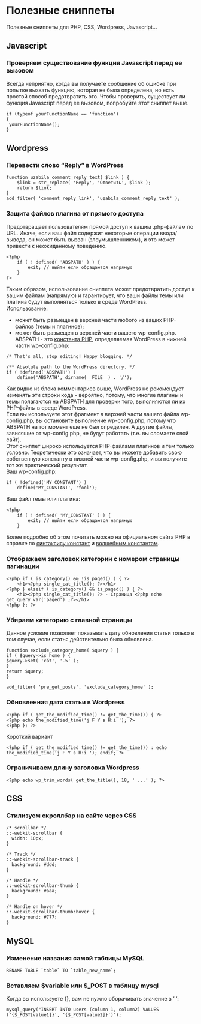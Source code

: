 # Полезные сниппеты
Полезные сниппеты для PHP, CSS, Wordpress, Javascript...  
  
## Javascript
  
### Проверяем существование функция Javascript перед ее вызовом  

Всегда неприятно, когда вы получаете сообщение об ошибке при попытке вызвать функцию, которая не была определена, но есть простой способ предотвратить это. Чтобы проверить, существует ли функция Javascript перед ее вызовом, попробуйте этот сниппет выше.  

```
if (typeof yourFunctionName == 'function')
{
 yourFunctionName(); 
}
```
  
## Wordpress  
### Перевести слово “Reply” в WordPress  

```
function uzabila_comment_reply_text( $link ) {
    $link = str_replace( 'Reply', 'Ответить', $link );
    return $link;
}
add_filter( 'comment_reply_link', 'uzabila_comment_reply_text' );
```
### Защита файлов плагина от прямого доступа  
Предотвращает пользователям прямой доступ к вашим .php-файлам по URL. Иначе, если ваш файл содержит некоторые операции ввода/вывода, он может быть вызван (злоумышленником), и это может привести к неожиданному поведению.  
```
<?php 
    if ( ! defined( 'ABSPATH' ) ) {
        exit; // выйти если обращаются напрямую
    }
?>
```
Таким образом, использование сниппета может предотвратить доступ к вашим файлам (напрямую) и гарантирует, что ваши файлы темы или плагина будут выполняться только в среде WordPress.  
Использование:  
- может быть размещен в верхней части любого из ваших PHP-файлов (темы и плагинов);  
- может быть размещен в верхней части вашего wp-config.php.  
ABSPATH - это [константа PHP](https://www.php.net/manual/ru/language.constants.php), определяемая WordPress в нижней части wp-config.php:  
```
/* That's all, stop editing! Happy blogging. */

/** Absolute path to the WordPress directory. */
if ( !defined('ABSPATH') )
    define('ABSPATH', dirname(__FILE__) . '/');
```
Как видно из блока комментариев выше, WordPress не рекомендует изменять эти строки кода - вероятно, потому, что многие плагины и темы полагаются на ABSPATH для проверки того, выполняются ли их PHP-файлы в среде WordPress.  
Если вы используете этот фрагмент в верхней части вашего файла wp-config.php, вы остановите выполнение wp-config.php, потому что ABSPATH на тот момент еще не был определен. А другие файлы, зависящие от wp-config.php, не будут работать (т.е. вы сломаете свой сайт).  
Этот сниппет широко используется PHP-файлами плагинов и тем только условно. Теоретически это означает, что вы можете добавить свою собственную константу в нижней части wp-config.php, и вы получите тот же практический результат.  
Ваш wp-config.php:  
```
if ( !defined('MY_CONSTANT') )
    define('MY_CONSTANT', 'fool');
```
Ваш файл темы или плагина:  
```
<?php 
    if ( ! defined( 'MY_CONSTANT' ) ) {
        exit; // выйти если обращаются напрямую
    }
```
Более подробно об этом почитать можно на официальном сайта PHP в справке по [синтаксису констант](https://www.php.net/manual/ru/language.constants.syntax.php) и [волшебным константам](https://www.php.net/manual/ru/language.constants.predefined.php).  
### Отображаем заголовок категории с номером страницы пагинации  
```
<?php if ( is_category() && !is_paged() ) { ?>
    <h1><?php single_cat_title(); ?></h1>				
<?php } elseif ( is_category() && is_paged() ) { ?>
    <h1><?php single_cat_title(); ?> - Страница <?php echo get_query_var('paged') ;?></h1>
<?php }; ?>
```
### Убираем категорию с главной страницы  
Данное условие позволяет показывать дату обновления статьи только в том случае, если статья действительно была обновлена.  
```
function exclude_category_home( $query ) {
if ( $query->is_home ) {
$query->set( 'cat', '-5' );
}
return $query;
}
 
add_filter( 'pre_get_posts', 'exclude_category_home' );
```
### Обновленная дата статьи в Wordpress
```
<?php if ( get_the_modified_time() != get_the_time()) { ?>
<?php echo the_modified_time('j F Y в H:i '); ?>
<?php }; ?>
```
Короткий вариант
```
<?php if ( get_the_modified_time() != get_the_time()) : echo the_modified_time('j F Y в H:i '); endif; ?>
```
### Ограничиваем длину заголовка Wordpress  
```
<?php echo wp_trim_words( get_the_title(), 18, ' ...' ); ?>
```
## CSS
### Стилизуем скроллбар на сайте через CSS
```
/* scrollbar */
::-webkit-scrollbar {
  width: 10px;
}

/* Track */
::-webkit-scrollbar-track {
  background: #ddd; 
}
 
/* Handle */
::-webkit-scrollbar-thumb {
  background: #aaa; 
}

/* Handle on hover */
::-webkit-scrollbar-thumb:hover {
  background: #777; 
}
```
## MySQL
### Изменение названия самой таблицы MySQL
```
RENAME TABLE `table` TO `table_new_name`;
```
### Вставляем $variable или $_POST в таблицу mysql
Когда вы используете {}, вам не нужно оборачивать значение в ‘ ‘:  
```
mysql_query("INSERT INTO users (column 1, column2) VALUES ('{$_POST[value1]}', '{$_POST[value2]}')");
```

